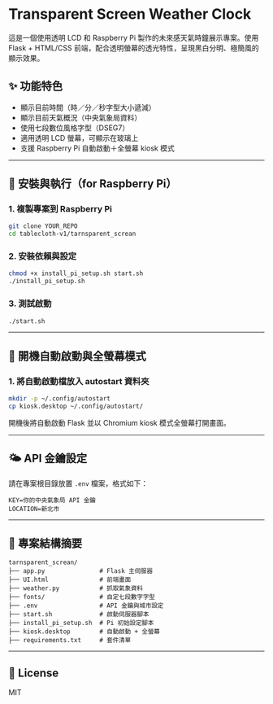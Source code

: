 # Transparent Screen Weather Clock

這是一個使用透明 LCD 和 Raspberry Pi 製作的未來感天氣時鐘展示專案。使用 Flask + HTML/CSS 前端，配合透明螢幕的透光特性，呈現黑白分明、極簡風的顯示效果。

## ✨ 功能特色

- 顯示目前時間（時／分／秒字型大小遞減）
- 顯示目前天氣概況（中央氣象局資料）
- 使用七段數位風格字型（DSEG7）
- 適用透明 LCD 螢幕，可顯示在玻璃上
- 支援 Raspberry Pi 自動啟動＋全螢幕 kiosk 模式

---

## 🚀 安裝與執行（for Raspberry Pi）

### 1. 複製專案到 Raspberry Pi

```bash
git clone YOUR_REPO
cd tablecloth-v1/tarnsparent_screan
```

### 2. 安裝依賴與設定

```bash
chmod +x install_pi_setup.sh start.sh
./install_pi_setup.sh
```

### 3. 測試啟動

```bash
./start.sh
```

---

## 🔧 開機自動啟動與全螢幕模式

### 1. 將自動啟動檔放入 autostart 資料夾

```bash
mkdir -p ~/.config/autostart
cp kiosk.desktop ~/.config/autostart/
```

開機後將自動啟動 Flask 並以 Chromium kiosk 模式全螢幕打開畫面。

---

## 🌤️ API 金鑰設定

請在專案根目錄放置 `.env` 檔案，格式如下：

```
KEY=你的中央氣象局 API 金鑰
LOCATION=新北市
```

---

## 📁 專案結構摘要

```
tarnsparent_screan/
├── app.py               # Flask 主伺服器
├── UI.html              # 前端畫面
├── weather.py           # 抓取氣象資料
├── fonts/               # 自定七段數字字型
├── .env                 # API 金鑰與城市設定
├── start.sh             # 啟動伺服器腳本
├── install_pi_setup.sh  # Pi 初始設定腳本
├── kiosk.desktop        # 自動啟動 + 全螢幕
├── requirements.txt     # 套件清單
```

---

## 🪪 License

MIT